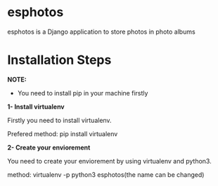# esphotos

esphotos is a Django application to store photos in photo albums

# Installation Steps
**NOTE:**

* You need to install pip in your machine firstly

**1- Install virtualenv**

Firstly you need to install virtualenv.

Prefered method:
pip install virtualenv

**2- Create your enviorement**

You need to create your enviorement by using virtualenv and python3. 

method:
virtualenv -p python3 esphotos(the name can be changed)
